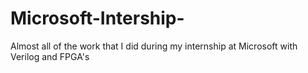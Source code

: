 # Microsoft-Intership-
Almost all of the work that I did during my internship at Microsoft with Verilog and FPGA's
